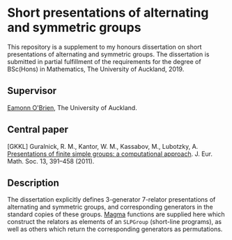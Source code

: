 # Short presentations of alternating and symmetric groups
This repository is a supplement to my honours dissertation on short presentations of alternating and symmetric groups. The dissertation is submitted in partial fulfillment of the requirements for the degree of BSc(Hons) in Mathematics, The University of Auckland, 2019.

## Supervisor
[Eamonn O'Brien](https://www.math.auckland.ac.nz/~obrien/), The University of Auckland.

## Central paper
\[GKKL\] Guralnick, R. M., Kantor, W. M., Kassabov, M., Lubotzky, A. [Presentations of finite simple groups: a computational approach](http://dx.doi.org/10.4171/JEMS/257). J. Eur. Math. Soc. 13, 391–458 (2011).

## Description
The dissertation explicitly defines 3-generator 7-relator presentations of alternating and symmetric groups, and corresponding generators in the standard copies of these groups. [Magma](http://magma.maths.usyd.edu.au/magma/) functions are supplied here which construct the relators as elements of an `SLPGroup` (short-line programs), as well as others which return the corresponding generators as permutations.
